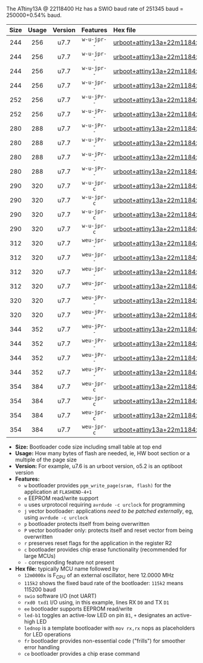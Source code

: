 The ATtiny13A @ 22118400 Hz has a SWIO baud rate of 251345 baud = 250000+0.54% baud.

|Size|Usage|Version|Features|Hex file|
|:-:|:-:|:-:|:-:|:--|
|244|256|u7.7|`w-u-jpr--`|[urboot+attiny13a+22m1184x++250k0_swio_rxb0_txb1_led+b2.hex](https://raw.githubusercontent.com/stefanrueger/urboot.hex/main/mcus/attiny13a/external_oscillator/fcpu+22m1184_Hz/br++250k0_bps/urboot+attiny13a+22m1184x++250k0_swio_rxb0_txb1_led+b2.hex)|
|244|256|u7.7|`w-u-jpr--`|[urboot+attiny13a+22m1184x++250k0_swio_rxb0_txb1_lednop.hex](https://raw.githubusercontent.com/stefanrueger/urboot.hex/main/mcus/attiny13a/external_oscillator/fcpu+22m1184_Hz/br++250k0_bps/urboot+attiny13a+22m1184x++250k0_swio_rxb0_txb1_lednop.hex)|
|244|256|u7.7|`w-u-jpr--`|[urboot+attiny13a+22m1184x++250k0_swio_rxb1_txb0_led+b2.hex](https://raw.githubusercontent.com/stefanrueger/urboot.hex/main/mcus/attiny13a/external_oscillator/fcpu+22m1184_Hz/br++250k0_bps/urboot+attiny13a+22m1184x++250k0_swio_rxb1_txb0_led+b2.hex)|
|244|256|u7.7|`w-u-jpr--`|[urboot+attiny13a+22m1184x++250k0_swio_rxb1_txb0_lednop.hex](https://raw.githubusercontent.com/stefanrueger/urboot.hex/main/mcus/attiny13a/external_oscillator/fcpu+22m1184_Hz/br++250k0_bps/urboot+attiny13a+22m1184x++250k0_swio_rxb1_txb0_lednop.hex)|
|252|256|u7.7|`w-u-jPr--`|[urboot+attiny13a+22m1184x++250k0_swio_rxb0_txb1.hex](https://raw.githubusercontent.com/stefanrueger/urboot.hex/main/mcus/attiny13a/external_oscillator/fcpu+22m1184_Hz/br++250k0_bps/urboot+attiny13a+22m1184x++250k0_swio_rxb0_txb1.hex)|
|252|256|u7.7|`w-u-jPr--`|[urboot+attiny13a+22m1184x++250k0_swio_rxb1_txb0.hex](https://raw.githubusercontent.com/stefanrueger/urboot.hex/main/mcus/attiny13a/external_oscillator/fcpu+22m1184_Hz/br++250k0_bps/urboot+attiny13a+22m1184x++250k0_swio_rxb1_txb0.hex)|
|280|288|u7.7|`w-u-jPr--`|[urboot+attiny13a+22m1184x++250k0_swio_rxb0_txb1_led+b2_fr.hex](https://raw.githubusercontent.com/stefanrueger/urboot.hex/main/mcus/attiny13a/external_oscillator/fcpu+22m1184_Hz/br++250k0_bps/urboot+attiny13a+22m1184x++250k0_swio_rxb0_txb1_led+b2_fr.hex)|
|280|288|u7.7|`w-u-jPr--`|[urboot+attiny13a+22m1184x++250k0_swio_rxb0_txb1_lednop_fr.hex](https://raw.githubusercontent.com/stefanrueger/urboot.hex/main/mcus/attiny13a/external_oscillator/fcpu+22m1184_Hz/br++250k0_bps/urboot+attiny13a+22m1184x++250k0_swio_rxb0_txb1_lednop_fr.hex)|
|280|288|u7.7|`w-u-jPr--`|[urboot+attiny13a+22m1184x++250k0_swio_rxb1_txb0_led+b2_fr.hex](https://raw.githubusercontent.com/stefanrueger/urboot.hex/main/mcus/attiny13a/external_oscillator/fcpu+22m1184_Hz/br++250k0_bps/urboot+attiny13a+22m1184x++250k0_swio_rxb1_txb0_led+b2_fr.hex)|
|280|288|u7.7|`w-u-jPr--`|[urboot+attiny13a+22m1184x++250k0_swio_rxb1_txb0_lednop_fr.hex](https://raw.githubusercontent.com/stefanrueger/urboot.hex/main/mcus/attiny13a/external_oscillator/fcpu+22m1184_Hz/br++250k0_bps/urboot+attiny13a+22m1184x++250k0_swio_rxb1_txb0_lednop_fr.hex)|
|290|320|u7.7|`w-u-jpr-c`|[urboot+attiny13a+22m1184x++250k0_swio_rxb0_txb1_led+b2_fr_ce.hex](https://raw.githubusercontent.com/stefanrueger/urboot.hex/main/mcus/attiny13a/external_oscillator/fcpu+22m1184_Hz/br++250k0_bps/urboot+attiny13a+22m1184x++250k0_swio_rxb0_txb1_led+b2_fr_ce.hex)|
|290|320|u7.7|`w-u-jpr-c`|[urboot+attiny13a+22m1184x++250k0_swio_rxb0_txb1_lednop_fr_ce.hex](https://raw.githubusercontent.com/stefanrueger/urboot.hex/main/mcus/attiny13a/external_oscillator/fcpu+22m1184_Hz/br++250k0_bps/urboot+attiny13a+22m1184x++250k0_swio_rxb0_txb1_lednop_fr_ce.hex)|
|290|320|u7.7|`w-u-jpr-c`|[urboot+attiny13a+22m1184x++250k0_swio_rxb1_txb0_led+b2_fr_ce.hex](https://raw.githubusercontent.com/stefanrueger/urboot.hex/main/mcus/attiny13a/external_oscillator/fcpu+22m1184_Hz/br++250k0_bps/urboot+attiny13a+22m1184x++250k0_swio_rxb1_txb0_led+b2_fr_ce.hex)|
|290|320|u7.7|`w-u-jpr-c`|[urboot+attiny13a+22m1184x++250k0_swio_rxb1_txb0_lednop_fr_ce.hex](https://raw.githubusercontent.com/stefanrueger/urboot.hex/main/mcus/attiny13a/external_oscillator/fcpu+22m1184_Hz/br++250k0_bps/urboot+attiny13a+22m1184x++250k0_swio_rxb1_txb0_lednop_fr_ce.hex)|
|312|320|u7.7|`weu-jpr--`|[urboot+attiny13a+22m1184x++250k0_swio_rxb0_txb1_ee_led+b2.hex](https://raw.githubusercontent.com/stefanrueger/urboot.hex/main/mcus/attiny13a/external_oscillator/fcpu+22m1184_Hz/br++250k0_bps/urboot+attiny13a+22m1184x++250k0_swio_rxb0_txb1_ee_led+b2.hex)|
|312|320|u7.7|`weu-jpr--`|[urboot+attiny13a+22m1184x++250k0_swio_rxb0_txb1_ee_lednop.hex](https://raw.githubusercontent.com/stefanrueger/urboot.hex/main/mcus/attiny13a/external_oscillator/fcpu+22m1184_Hz/br++250k0_bps/urboot+attiny13a+22m1184x++250k0_swio_rxb0_txb1_ee_lednop.hex)|
|312|320|u7.7|`weu-jpr--`|[urboot+attiny13a+22m1184x++250k0_swio_rxb1_txb0_ee_led+b2.hex](https://raw.githubusercontent.com/stefanrueger/urboot.hex/main/mcus/attiny13a/external_oscillator/fcpu+22m1184_Hz/br++250k0_bps/urboot+attiny13a+22m1184x++250k0_swio_rxb1_txb0_ee_led+b2.hex)|
|312|320|u7.7|`weu-jpr--`|[urboot+attiny13a+22m1184x++250k0_swio_rxb1_txb0_ee_lednop.hex](https://raw.githubusercontent.com/stefanrueger/urboot.hex/main/mcus/attiny13a/external_oscillator/fcpu+22m1184_Hz/br++250k0_bps/urboot+attiny13a+22m1184x++250k0_swio_rxb1_txb0_ee_lednop.hex)|
|320|320|u7.7|`weu-jPr--`|[urboot+attiny13a+22m1184x++250k0_swio_rxb0_txb1_ee.hex](https://raw.githubusercontent.com/stefanrueger/urboot.hex/main/mcus/attiny13a/external_oscillator/fcpu+22m1184_Hz/br++250k0_bps/urboot+attiny13a+22m1184x++250k0_swio_rxb0_txb1_ee.hex)|
|320|320|u7.7|`weu-jPr--`|[urboot+attiny13a+22m1184x++250k0_swio_rxb1_txb0_ee.hex](https://raw.githubusercontent.com/stefanrueger/urboot.hex/main/mcus/attiny13a/external_oscillator/fcpu+22m1184_Hz/br++250k0_bps/urboot+attiny13a+22m1184x++250k0_swio_rxb1_txb0_ee.hex)|
|344|352|u7.7|`weu-jPr--`|[urboot+attiny13a+22m1184x++250k0_swio_rxb0_txb1_ee_led+b2_fr.hex](https://raw.githubusercontent.com/stefanrueger/urboot.hex/main/mcus/attiny13a/external_oscillator/fcpu+22m1184_Hz/br++250k0_bps/urboot+attiny13a+22m1184x++250k0_swio_rxb0_txb1_ee_led+b2_fr.hex)|
|344|352|u7.7|`weu-jPr--`|[urboot+attiny13a+22m1184x++250k0_swio_rxb0_txb1_ee_lednop_fr.hex](https://raw.githubusercontent.com/stefanrueger/urboot.hex/main/mcus/attiny13a/external_oscillator/fcpu+22m1184_Hz/br++250k0_bps/urboot+attiny13a+22m1184x++250k0_swio_rxb0_txb1_ee_lednop_fr.hex)|
|344|352|u7.7|`weu-jPr--`|[urboot+attiny13a+22m1184x++250k0_swio_rxb1_txb0_ee_led+b2_fr.hex](https://raw.githubusercontent.com/stefanrueger/urboot.hex/main/mcus/attiny13a/external_oscillator/fcpu+22m1184_Hz/br++250k0_bps/urboot+attiny13a+22m1184x++250k0_swio_rxb1_txb0_ee_led+b2_fr.hex)|
|344|352|u7.7|`weu-jPr--`|[urboot+attiny13a+22m1184x++250k0_swio_rxb1_txb0_ee_lednop_fr.hex](https://raw.githubusercontent.com/stefanrueger/urboot.hex/main/mcus/attiny13a/external_oscillator/fcpu+22m1184_Hz/br++250k0_bps/urboot+attiny13a+22m1184x++250k0_swio_rxb1_txb0_ee_lednop_fr.hex)|
|354|384|u7.7|`weu-jpr-c`|[urboot+attiny13a+22m1184x++250k0_swio_rxb0_txb1_ee_led+b2_fr_ce.hex](https://raw.githubusercontent.com/stefanrueger/urboot.hex/main/mcus/attiny13a/external_oscillator/fcpu+22m1184_Hz/br++250k0_bps/urboot+attiny13a+22m1184x++250k0_swio_rxb0_txb1_ee_led+b2_fr_ce.hex)|
|354|384|u7.7|`weu-jpr-c`|[urboot+attiny13a+22m1184x++250k0_swio_rxb0_txb1_ee_lednop_fr_ce.hex](https://raw.githubusercontent.com/stefanrueger/urboot.hex/main/mcus/attiny13a/external_oscillator/fcpu+22m1184_Hz/br++250k0_bps/urboot+attiny13a+22m1184x++250k0_swio_rxb0_txb1_ee_lednop_fr_ce.hex)|
|354|384|u7.7|`weu-jpr-c`|[urboot+attiny13a+22m1184x++250k0_swio_rxb1_txb0_ee_led+b2_fr_ce.hex](https://raw.githubusercontent.com/stefanrueger/urboot.hex/main/mcus/attiny13a/external_oscillator/fcpu+22m1184_Hz/br++250k0_bps/urboot+attiny13a+22m1184x++250k0_swio_rxb1_txb0_ee_led+b2_fr_ce.hex)|
|354|384|u7.7|`weu-jpr-c`|[urboot+attiny13a+22m1184x++250k0_swio_rxb1_txb0_ee_lednop_fr_ce.hex](https://raw.githubusercontent.com/stefanrueger/urboot.hex/main/mcus/attiny13a/external_oscillator/fcpu+22m1184_Hz/br++250k0_bps/urboot+attiny13a+22m1184x++250k0_swio_rxb1_txb0_ee_lednop_fr_ce.hex)|

- **Size:** Bootloader code size including small table at top end
- **Usage:** How many bytes of flash are needed, ie, HW boot section or a multiple of the page size
- **Version:** For example, u7.6 is an urboot version, o5.2 is an optiboot version
- **Features:**
  + `w` bootloader provides `pgm_write_page(sram, flash)` for the application at `FLASHEND-4+1`
  + `e` EEPROM read/write support
  + `u` uses urprotocol requiring `avrdude -c urclock` for programming
  + `j` vector bootloader: applications *need to be patched externally*, eg, using `avrdude -c urclock`
  + `p` bootloader protects itself from being overwritten
  + `P` vector bootloader only: protects itself and reset vector from being overwritten
  + `r` preserves reset flags for the application in the register R2
  + `c` bootloader provides chip erase functionality (recommended for large MCUs)
  + `-` corresponding feature not present
- **Hex file:** typically MCU name followed by
  + `12m0000x` is F<sub>CPU</sub> of an external oscillator, here 12.0000 MHz
  + `115k2` shows the fixed baud rate of the bootloader: `115k2` means 115200 baud
  + `swio` software I/O (not UART)
  + `rxd0 txd1` I/O using, in this example, lines RX `D0` and TX `D1`
  + `ee` bootloader supports EEPROM read/write
  + `led-b1` toggles an active-low LED on pin `B1`, `+` designates an active-high LED
  + `lednop` is a template bootloader with `mov rx,rx` nops as placeholders for LED operations
  + `fr` bootloader provides non-essential code ("frills") for smoother error handling
  + `ce` bootloader provides a chip erase command
